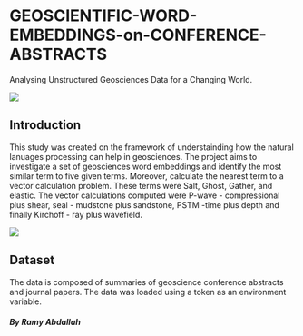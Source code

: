 # GEOSCIENTIFIC-WORD-EMBEDDINGS-on-CONFERENCE-ABSTRACTS
Analysing Unstructured Geosciences Data for a Changing World.

<img src="https://i.imgur.com/5jq0FX7.png">

## Introduction

This study was created on the framework of understainding how the natural lanuages processing can help in geosciences. The project aims to investigate a set of geosciences word embeddings and identify the most similar term to five given terms. Moreover, calculate the nearest term to a vector calculation problem. These terms were Salt, Ghost, Gather, and elastic. The vector calculations computed were P-wave - compressional plus shear, seal - mudstone plus sandstone, PSTM -time plus depth and finally Kirchoff - ray plus wavefield. 

<img src="https://i.imgur.com/7DQmu0y.png">

## Dataset
The data is composed of summaries of geoscience conference abstracts and journal papers. The data was loaded using a token as an environment variable. 


##### *By Ramy Abdallah*
